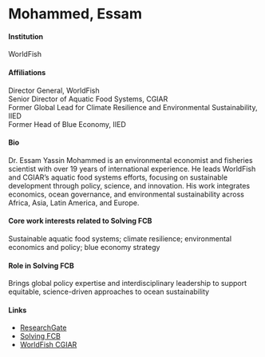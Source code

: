 # Mohammed, Essam

#### Institution

WorldFish

#### Affiliations

Director General, WorldFish\
Senior Director of Aquatic Food Systems, CGIAR\
Former Global Lead for Climate Resilience and Environmental Sustainability, IIED\
Former Head of Blue Economy, IIED

#### Bio

Dr. Essam Yassin Mohammed is an environmental economist and fisheries scientist with over 19 years of international experience. He leads WorldFish and CGIAR’s aquatic food systems efforts, focusing on sustainable development through policy, science, and innovation. His work integrates economics, ocean governance, and environmental sustainability across Africa, Asia, Latin America, and Europe.

#### Core work interests related to Solving FCB

Sustainable aquatic food systems; climate resilience; environmental economics and policy; blue economy strategy

#### Role in Solving FCB

Brings global policy expertise and interdisciplinary leadership to support equitable, science-driven approaches to ocean sustainability

#### Links

* [ResearchGate](https://www.researchgate.net/profile/Essam-Mohammed)
* [Solving FCB](https://solvingfcb.org/people/mohammed-e/)
* [WorldFish CGIAR](https://www.worldfishcenter.org/person/essam-yassin-mohammed)
